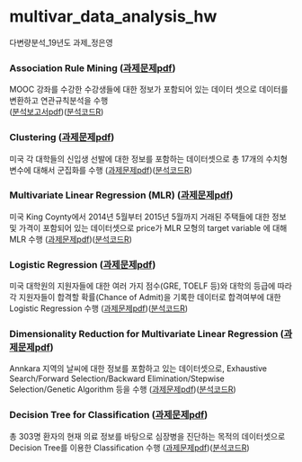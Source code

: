 # multivar_data_analysis_hw
다변량분석_19년도 과제_정은영

### Association Rule Mining ([과제문제pdf](1_Introduction/Introduction.pdf))
MOOC 강좌를 수강한 수강생들에 대한 정보가 포함되어 있는 데이터 셋으로 데이터를 변환하고 연관규칙분석을 수행  
([분석보고서pdf](1_Introduction/Introduction.pdf))([분석코드R](1_Introduction/Introduction.pdf))

### Clustering ([과제문제pdf](1_Introduction/Introduction.pdf))
미국 각 대학들의 신입생 선발에 대한 정보를 포함하는 데이터셋으로 총 17개의 수치형 변수에 대해서 군집화를 수행
([과제문제pdf](1_Introduction/Introduction.pdf))([분석코드R](1_Introduction/Introduction.pdf))

### Multivariate Linear Regression (MLR) ([과제문제pdf](1_Introduction/Introduction.pdf))
미국 King Coynty에서 2014년 5월부터 2015년 5월까지 거래된 주택들에 대한 정보 및 가격이 포함되어 있는 데이터셋으로 price가 MLR 모형의 target variable 에 대해 MLR 수행
([과제문제pdf](1_Introduction/Introduction.pdf))([분석코드R](1_Introduction/Introduction.pdf))

### Logistic Regression ([과제문제pdf](1_Introduction/Introduction.pdf))
미국 대학원의 지원자들에 대한 여러 가지 점수(GRE, TOELF 등)와 대학의 등급에 따라 각 지원자들이 합격할 확률(Chance of Admit)을 기록한 데이터로 합격여부에 대한 Logistic Regression 수행
([과제문제pdf](1_Introduction/Introduction.pdf))([분석코드R](1_Introduction/Introduction.pdf))

### Dimensionality Reduction for Multivariate Linear Regression ([과제문제pdf](1_Introduction/Introduction.pdf))
Annkara 지역의 날씨에 대한 정보를 포함하고 있는 데이터셋으로, Exhaustive Search/Forward Selection/Backward Elimination/Stepwise Selection/Genetic Algorithm 등을 수행
([과제문제pdf](1_Introduction/Introduction.pdf))([분석코드R](1_Introduction/Introduction.pdf))

### Decision Tree for Classification ([과제문제pdf](1_Introduction/Introduction.pdf))
총 303명 환자의 현재 의료 정보를 바탕으로 심장병을 진단하는 목적의 데이터셋으로 Decision Tree를 이용한 Classification 수행
([과제문제pdf](1_Introduction/Introduction.pdf))([분석코드R](1_Introduction/Introduction.pdf))
